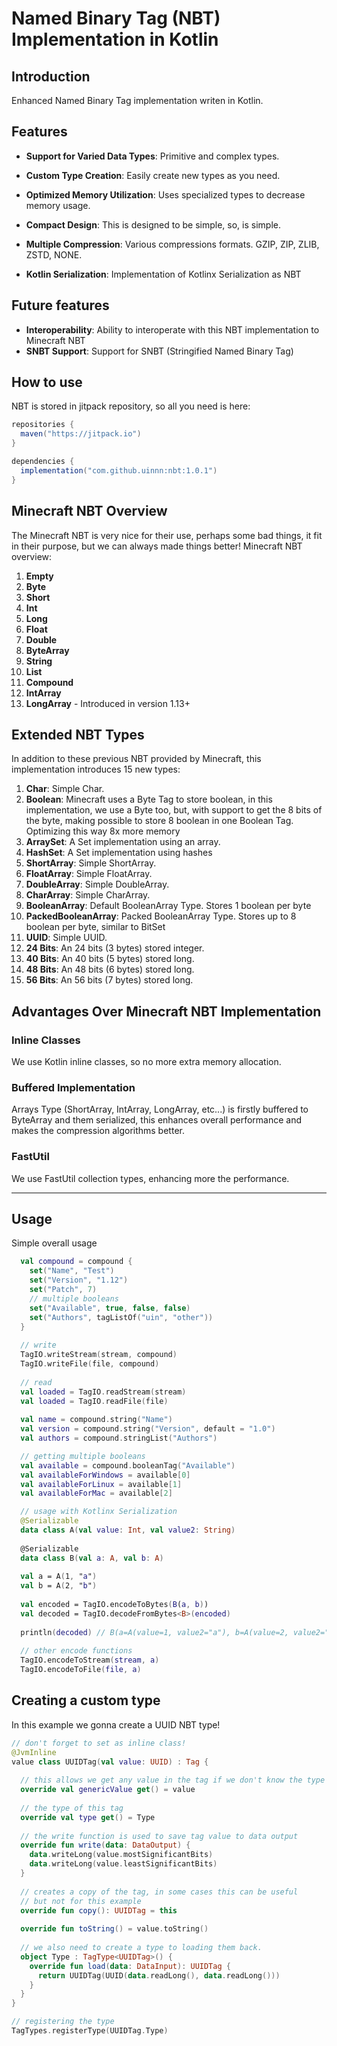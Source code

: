 # Named Binary Tag (NBT) Implementation in Kotlin

## Introduction

Enhanced Named Binary Tag implementation writen in Kotlin.

## Features

- **Support for Varied Data Types**: Primitive and complex types.
  
- **Custom Type Creation**: Easily create new types as you need.
  
- **Optimized Memory Utilization**: Uses specialized types to decrease memory usage.
  
- **Compact Design**: This is designed to be simple, so, is simple.

- **Multiple Compression**: Various compressions formats. GZIP, ZIP, ZLIB, ZSTD, NONE.

-   **Kotlin Serialization**: Implementation of Kotlinx Serialization as NBT

## Future features
- **Interoperability**: Ability to interoperate with this NBT implementation to Minecraft NBT
- **SNBT Support**: Support for SNBT (Stringified Named Binary Tag)

## How to use
NBT is stored in jitpack repository, so all you need is here:
```gradle
repositories {
  maven("https://jitpack.io")
}

dependencies {
  implementation("com.github.uinnn:nbt:1.0.1")
}
```

## Minecraft NBT Overview

The Minecraft NBT is very nice for their use, perhaps some bad things, it fit in their purpose, but we can always made things better!
Minecraft NBT overview:

1. **Empty**
2. **Byte**
3. **Short**
4. **Int**
5. **Long**
6. **Float**
7. **Double**
8. **ByteArray**
9. **String**
10. **List**
11. **Compound**
12. **IntArray**
13. **LongArray** - Introduced in version 1.13+

## Extended NBT Types

In addition to these previous NBT provided by Minecraft, this implementation introduces 15 new types:

1. **Char**: Simple Char.
2. **Boolean**: Minecraft uses a Byte Tag to store boolean, in this implementation, we use a Byte too, but, with support to get the 8 bits of the byte, making possible to store 8 boolean in one Boolean Tag. Optimizing this way 8x more memory
3. **ArraySet**: A Set implementation using an array.
4. **HashSet**: A Set implementation using hashes
5. **ShortArray**: Simple ShortArray.
6. **FloatArray**: Simple FloatArray.
7. **DoubleArray**: Simple DoubleArray.
8. **CharArray**: Simple CharArray.
9. **BooleanArray**: Default BooleanArray Type. Stores 1 boolean per byte
10. **PackedBooleanArray**: Packed BooleanArray Type. Stores up to 8 boolean per byte, similar to BitSet
11. **UUID**: Simple UUID.
12. **24 Bits**: An 24 bits (3 bytes) stored integer.
13. **40 Bits**: An 40 bits (5 bytes) stored long.
14. **48 Bits**: An 48 bits (6 bytes) stored long.
15. **56 Bits**: An 56 bits (7 bytes) stored long.
    
## Advantages Over Minecraft NBT Implementation

### Inline Classes

We use Kotlin inline classes, so no more extra memory allocation.

### Buffered Implementation

Arrays Type (ShortArray, IntArray, LongArray, etc...) is firstly buffered to ByteArray and them serialized, this enhances overall performance and makes the compression algorithms better.

### FastUtil

We use FastUtil collection types, enhancing more the performance.

---
## Usage
Simple overall usage
```kt
  val compound = compound {
    set("Name", "Test")
    set("Version", "1.12")
    set("Patch", 7)
    // multiple booleans
    set("Available", true, false, false)
    set("Authors", tagListOf("uin", "other"))
  }
  
  // write
  TagIO.writeStream(stream, compound)
  TagIO.writeFile(file, compound)
  
  // read
  val loaded = TagIO.readStream(stream)
  val loaded = TagIO.readFile(file)
  
  val name = compound.string("Name")
  val version = compound.string("Version", default = "1.0")
  val authors = compound.stringList("Authors")

  // getting multiple booleans
  val available = compound.booleanTag("Available")
  val availableForWindows = available[0]
  val availableForLinux = available[1]
  val availableForMac = available[2]

  // usage with Kotlinx Serialization
  @Serializable
  data class A(val value: Int, val value2: String)
  
  @Serializable
  data class B(val a: A, val b: A)
  
  val a = A(1, "a")
  val b = A(2, "b")
  
  val encoded = TagIO.encodeToBytes(B(a, b))
  val decoded = TagIO.decodeFromBytes<B>(encoded)
  
  println(decoded) // B(a=A(value=1, value2="a"), b=A(value=2, value2="b"))
  
  // other encode functions
  TagIO.encodeToStream(stream, a)
  TagIO.encodeToFile(file, a)
```

## Creating a custom type
In this example we gonna create a UUID NBT type!
```kt
// don't forget to set as inline class!
@JvmInline
value class UUIDTag(val value: UUID) : Tag {
  
  // this allows we get any value in the tag if we don't know the type
  override val genericValue get() = value
  
  // the type of this tag
  override val type get() = Type
  
  // the write function is used to save tag value to data output
  override fun write(data: DataOutput) {
    data.writeLong(value.mostSignificantBits)
    data.writeLong(value.leastSignificantBits)
  }
  
  // creates a copy of the tag, in some cases this can be useful
  // but not for this example
  override fun copy(): UUIDTag = this
  
  override fun toString() = value.toString()
  
  // we also need to create a type to loading them back.
  object Type : TagType<UUIDTag>() {
    override fun load(data: DataInput): UUIDTag {
      return UUIDTag(UUID(data.readLong(), data.readLong()))
    }
  }
}

// registering the type
TagTypes.registerType(UUIDTag.Type)
```
